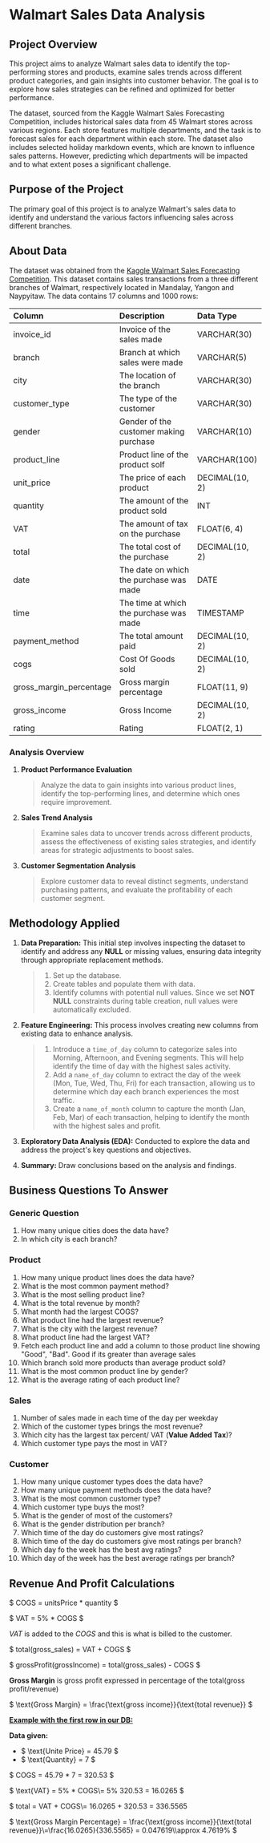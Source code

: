 # Walmart Sales Data Analysis

## Project Overview

This project aims to analyze Walmart sales data to identify the top-performing stores and products, examine sales trends across different product categories, and gain insights into customer behavior. The goal is to explore how sales strategies can be refined and optimized for better performance.

The dataset, sourced from the Kaggle Walmart Sales Forecasting Competition, includes historical sales data from 45 Walmart stores across various regions. Each store features multiple departments, and the task is to forecast sales for each department within each store. The dataset also includes selected holiday markdown events, which are known to influence sales patterns. However, predicting which departments will be impacted and to what extent poses a significant challenge.
## Purpose of the Project

The primary goal of this project is to analyze Walmart's sales data to identify and understand the various factors influencing sales across different branches.
## About Data

The dataset was obtained from the [Kaggle Walmart Sales Forecasting Competition](https://www.kaggle.com/c/walmart-recruiting-store-sales-forecasting). This dataset contains sales transactions from a three different branches of Walmart, respectively located in Mandalay, Yangon and Naypyitaw. The data contains 17 columns and 1000 rows:

| Column                  | Description                             | Data Type      |
| :---------------------- | :-------------------------------------- | :------------- |
| invoice_id              | Invoice of the sales made               | VARCHAR(30)    |
| branch                  | Branch at which sales were made         | VARCHAR(5)     |
| city                    | The location of the branch              | VARCHAR(30)    |
| customer_type           | The type of the customer                | VARCHAR(30)    |
| gender                  | Gender of the customer making purchase  | VARCHAR(10)    |
| product_line            | Product line of the product solf        | VARCHAR(100)   |
| unit_price              | The price of each product               | DECIMAL(10, 2) |
| quantity                | The amount of the product sold          | INT            |
| VAT                 | The amount of tax on the purchase       | FLOAT(6, 4)    |
| total                   | The total cost of the purchase          | DECIMAL(10, 2) |
| date                    | The date on which the purchase was made | DATE           |
| time                    | The time at which the purchase was made | TIMESTAMP      |
| payment_method                 | The total amount paid                   | DECIMAL(10, 2) |
| cogs                    | Cost Of Goods sold                      | DECIMAL(10, 2) |
| gross_margin_percentage | Gross margin percentage                 | FLOAT(11, 9)   |
| gross_income            | Gross Income                            | DECIMAL(10, 2) |
| rating                  | Rating                                  | FLOAT(2, 1)    |

### Analysis Overview

1. **Product Performance Evaluation**

   > Analyze the data to gain insights into various product lines, identify the top-performing lines, and determine which ones require improvement.

2. **Sales Trend Analysis**

   > Examine sales data to uncover trends across different products, assess the effectiveness of existing sales strategies, and identify areas for strategic adjustments to boost sales.

3. **Customer Segmentation Analysis**

   > Explore customer data to reveal distinct segments, understand purchasing patterns, and evaluate the profitability of each customer segment.
##  Methodology Applied

1. **Data Preparation:** This initial step involves inspecting the dataset to identify and address any **NULL** or missing values, ensuring data integrity through appropriate replacement methods.

   > 1. Set up the database.
   > 2. Create tables and populate them with data.
   > 3. Identify columns with potential null values. Since we set **NOT NULL** constraints during table creation, null values were automatically excluded.

2. **Feature Engineering:** This process involves creating new columns from existing data to enhance analysis.

   > 1. Introduce a `time_of_day` column to categorize sales into Morning, Afternoon, and Evening segments. This will help identify the time of day with the highest sales activity.
   > 2. Add a `name_of_day` column to extract the day of the week (Mon, Tue, Wed, Thu, Fri) for each transaction, allowing us to determine which day each branch experiences the most traffic.
   > 3. Create a `name_of_month` column to capture the month (Jan, Feb, Mar) of each transaction, helping to identify the month with the highest sales and profit.

3. **Exploratory Data Analysis (EDA):** Conducted to explore the data and address the project's key questions and objectives.

4. **Summary:** Draw conclusions based on the analysis and findings.
   
## Business Questions To Answer

### Generic Question

1. How many unique cities does the data have?
2. In which city is each branch?

### Product

1. How many unique product lines does the data have?
2. What is the most common payment method?
3. What is the most selling product line?
4. What is the total revenue by month?
5. What month had the largest COGS?
6. What product line had the largest revenue?
5. What is the city with the largest revenue?
6. What product line had the largest VAT?
7. Fetch each product line and add a column to those product line showing "Good", "Bad". Good if its greater than average sales
8. Which branch sold more products than average product sold?
9. What is the most common product line by gender?
12. What is the average rating of each product line?

### Sales

1. Number of sales made in each time of the day per weekday
2. Which of the customer types brings the most revenue?
3. Which city has the largest tax percent/ VAT (**Value Added Tax**)?
4. Which customer type pays the most in VAT?

### Customer

1. How many unique customer types does the data have?
2. How many unique payment methods does the data have?
3. What is the most common customer type?
4. Which customer type buys the most?
5. What is the gender of most of the customers?
6. What is the gender distribution per branch?
7. Which time of the day do customers give most ratings?
8. Which time of the day do customers give most ratings per branch?
9. Which day fo the week has the best avg ratings?
10. Which day of the week has the best average ratings per branch?


## Revenue And Profit Calculations

$ COGS = unitsPrice * quantity $

$ VAT = 5\% * COGS $

$VAT$ is added to the $COGS$ and this is what is billed to the customer.

$ total(gross_sales) = VAT + COGS $

$ grossProfit(grossIncome) = total(gross_sales) - COGS $

**Gross Margin** is gross profit expressed in percentage of the total(gross profit/revenue)

$ \text{Gross Margin} = \frac{\text{gross income}}{\text{total revenue}} $

<u>**Example with the first row in our DB:**</u>

**Data given:**

- $ \text{Unite Price} = 45.79 $
- $ \text{Quantity} = 7 $

$ COGS = 45.79 * 7 = 320.53 $

$ \text{VAT} = 5\% * COGS\\= 5\%  320.53 = 16.0265 $

$ total = VAT + COGS\\= 16.0265 + 320.53 = $336.5565$

$ \text{Gross Margin Percentage} = \frac{\text{gross income}}{\text{total revenue}}\\=\frac{16.0265}{336.5565} = 0.047619\\\approx 4.7619\% $
